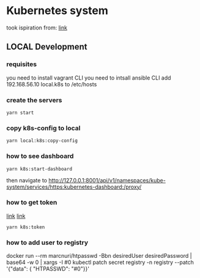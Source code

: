 # Kubernetes system

took ispiration from: [link](https://kubernetes.io/blog/2019/03/15/kubernetes-setup-using-ansible-and-vagrant/)

## LOCAL Development

### requisites

you need to install vagrant CLI
you need to intsall ansible CLI
add 192.168.56.10 local.k8s to /etc/hosts

### create the servers

```shell
yarn start
```

### copy k8s-config to local

```shell
yarn local:k8s:copy-config
```

### how to see dashboard

```shell
yarn k8s:start-dashboard
```

then navigate to http://127.0.0.1:8001/api/v1/namespaces/kube-system/services/https:kubernetes-dashboard:/proxy/

### how to get token

[link](https://github.com/kubernetes/dashboard/wiki/Creating-sample-user)
[link](https://github.com/kubernetes/dashboard/wiki/Access-control#login-view)

```shell
yarn k8s:token
```

### how to add user to registry
docker run --rm marcnuri/htpasswd -Bbn desiredUser desiredPassword | base64 -w 0 | xargs -I #0 kubectl patch secret registry -n registry --patch '{"data": { "HTPASSWD": "#0"}}'
